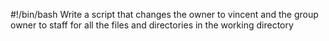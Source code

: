 #!/bin/bash
Write a script that changes the owner to vincent and the group owner to staff for all the files and directories in the working directory
